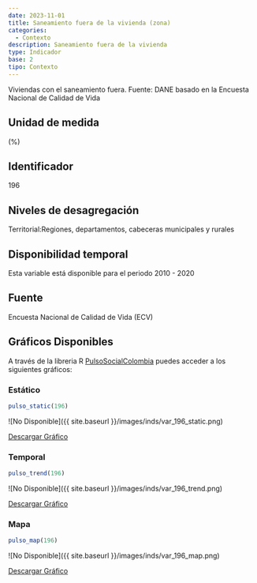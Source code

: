 ```yaml
---
date: 2023-11-01
title: Saneamiento fuera de la vivienda (zona)
categories:
  - Contexto
description: Saneamiento fuera de la vivienda
type: Indicador
base: 2
tipo: Contexto
--- 
```


Viviendas con el saneamiento fuera.
Fuente: DANE basado en la Encuesta Nacional de Calidad de Vida

## Unidad de medida
(%)

## Identificador
196

## Niveles de desagregación
Territorial:Regiones, departamentos, cabeceras municipales y rurales

## Disponibilidad temporal
Esta variable está disponible para el periodo 2010 - 2020

## Fuente
Encuesta Nacional de Calidad de Vida (ECV)

## Gráficos Disponibles

A través de la libreria R [PulsoSocialColombia](https://github.com/pulsosocialcolombia/PulsoSocialColombia) puedes acceder a los siguientes gráficos:

### Estático

``` R
pulso_static(196)
```

![No Disponible]({{ site.baseurl }}/images/inds/var_196_static.png)

<a href='{{ site.baseurl }}/images/inds/var_196_static.png'>Descargar Gráfico</a>

### Temporal

``` R
pulso_trend(196)
```

![No Disponible]({{ site.baseurl }}/images/inds/var_196_trend.png)

<a href='{{ site.baseurl }}/images/inds/var_196_trend.png'>Descargar Gráfico</a>

### Mapa

``` R
pulso_map(196)
```

![No Disponible]({{ site.baseurl }}/images/inds/var_196_map.png)

<a href='{{ site.baseurl }}/images/inds/var_196_map.png'>Descargar Gráfico</a>
